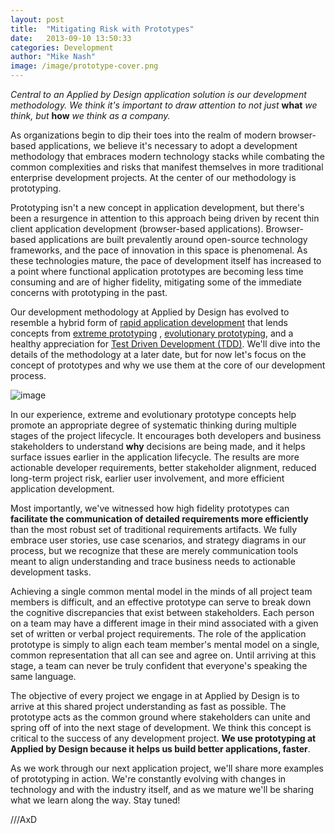 ```yaml
---
layout: post
title:  "Mitigating Risk with Prototypes"
date:   2013-09-10 13:50:33
categories: Development
author: "Mike Nash"
image: /image/prototype-cover.png
---
```


*Central to an Applied by Design application solution is our development methodology. We think it's important to draw attention to not just* **what** *we think, but* **how** *we think as a company.* 

As organizations begin to dip their toes into the realm of modern browser-based applications, we believe it's necessary to adopt a development methodology that embraces modern technology stacks while combating the common complexities and risks that manifest themselves in more traditional enterprise development projects.  At the center of our methodology is prototyping.

Prototyping isn't a new concept in application development, but there's been a resurgence in attention to this approach being driven by recent thin client application development (browser-based applications).  Browser-based applications are built prevalently around open-source technology frameworks, and the pace of innovation in this space is phenomenal.  As these technologies mature, the pace of development itself has increased to a point where functional application prototypes are becoming less time consuming and are of higher fidelity, mitigating some of the immediate concerns with prototyping in the past.  

Our development methodology at Applied by Design has evolved to resemble a hybrid form of [rapid application development](http://en.wikipedia.org/wiki/Rapid_application_development) that lends concepts from [extreme prototyping](http://en.wikipedia.org/wiki/Evolutionary_Rapid_Development#Extreme_prototyping) , [evolutionary prototyping](http://en.wikipedia.org/wiki/Evolutionary_Rapid_Development#Evolutionary_prototyping), and a healthy appreciation for [Test Driven Development (TDD)](http://en.wikipedia.org/wiki/Test-driven_development).  We'll dive into the details of the methodology at a later date, but for now let's focus on the concept of prototypes and why we use them at the core of our development process.

![image](/image/PrototypeDiagram.png)

In our experience, extreme and evolutionary prototype concepts help promote an appropriate degree of systematic thinking during multiple stages of the project lifecycle.  It encourages both developers and business stakeholders to understand **why** decisions are being made, and it helps surface issues earlier in the application lifecycle.  The results are more actionable developer requirements, better stakeholder alignment, reduced long-term project risk, earlier user involvement, and more efficient application development. 

Most importantly, we've witnessed how high fidelity prototypes can **facilitate the communication of detailed requirements more efficiently** than the most robust set of traditional requirements artifacts.  We fully embrace user stories, use case scenarios, and strategy diagrams in our process, but we recognize that these are merely communication tools meant to align understanding and trace business needs to actionable development tasks.  

Achieving a single common mental model in the minds of all project team members is difficult, and an effective prototype can serve to break down the cognitive discrepancies that exist between stakeholders.  Each person on a team may have a different image in their mind associated with a given set of written or verbal project requirements.  The role of the application prototype is simply to align each team member's mental model on a single, common representation that all can see and agree on.  Until arriving at this stage, a team can never be truly confident that everyone's speaking the same language.  

The objective of every project we engage in at Applied by Design is to arrive at this shared project understanding as fast as possible.  The prototype acts as the common ground where stakeholders can unite and spring off of into the next stage of development.  We think this concept is critical to the success of any development project.  **We use prototyping at Applied by Design because it helps us build better applications, faster**. 

As we work through our next application project, we'll share more examples of prototyping in action.  We're constantly evolving with changes in technology and with the industry itself, and as we mature we'll be sharing what we learn along the way. Stay tuned!

///AxD



